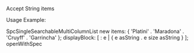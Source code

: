 Accept String items

Usage Example:

SpcSingleSearchableMultiColumnList new 
	items: { 
		'Platini' .
		'Maradona' .
		'Cruyff' . 
		'Garrincha' };
	displayBlock: [ : e | { e asString . e size asString } ];	
	openWithSpec